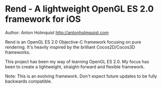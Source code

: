 Rend - A lightweight OpenGL ES 2.0 framework for iOS
====================

Author: Anton Holmquist 
http://antonholmquist.com

Rend is an OpenGL ES 2.0 Objective-C framework focusing on pure rendering. It's heavily inspired by the brilliant Cocos2D/Cocos3D frameworks.

This project has been my way of learning OpenGL ES 2.0. My focus has been to create a lightweight, straight-forward and flexible framework.

Note: This is an evolving framework. Don't expect future updates to be fully backwards compatible.
